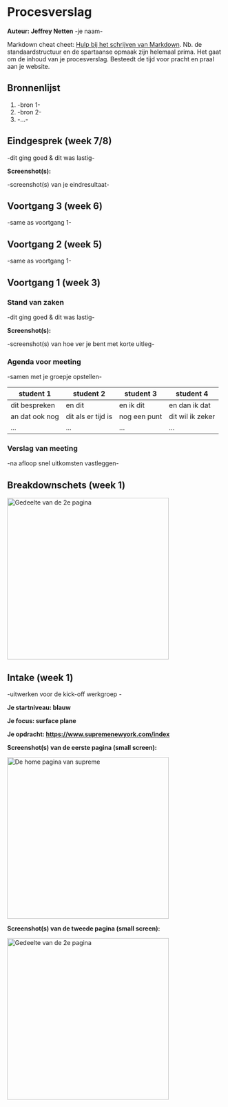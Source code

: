 # Procesverslag
**Auteur: Jeffrey Netten** -je naam-

Markdown cheat cheet: [Hulp bij het schrijven van Markdown](https://github.com/adam-p/markdown-here/wiki/Markdown-Cheatsheet). Nb. de standaardstructuur en de spartaanse opmaak zijn helemaal prima. Het gaat om de inhoud van je procesverslag. Besteedt de tijd voor pracht en praal aan je website.



## Bronnenlijst
1. -bron 1-
2. -bron 2-
3. -...-



## Eindgesprek (week 7/8)

-dit ging goed & dit was lastig-

**Screenshot(s):**

-screenshot(s) van je eindresultaat-



## Voortgang 3 (week 6)

-same as voortgang 1-



## Voortgang 2 (week 5)

-same as voortgang 1-



## Voortgang 1 (week 3)

### Stand van zaken

-dit ging goed & dit was lastig-

**Screenshot(s):**

-screenshot(s) van hoe ver je bent met korte uitleg-

### Agenda voor meeting

-samen met je groepje opstellen-

| student 1      | student 2          | student 3    | student 4        |
| ---            | ---                | ---          | ---              |
| dit bespreken  | en dit             | en ik dit    | en dan ik dat    |
| an dat ook nog | dit als er tijd is | nog een punt | dit wil ik zeker |
| ...            | ...                | ...          | ...              |

### Verslag van meeting

-na afloop snel uitkomsten vastleggen-



## Breakdownschets (week 1)

<img src="images/BREAKDOWNSCHETS.png" width="375px" alt="Gedeelte van de 2e pagina">



## Intake (week 1)
-uitwerken voor de kick-off werkgroep - 

**Je startniveau: blauw** 

**Je focus: surface plane** 

**Je opdracht: https://www.supremenewyork.com/index** 

**Screenshot(s) van de eerste pagina (small screen):**

<img src="images/smallscreen.png" width="375px" alt="De home pagina van supreme">

**Screenshot(s) van de tweede pagina (small screen):**

<img src="images/smallscreen2.png" width="375px" alt="Gedeelte van de 2e pagina">
